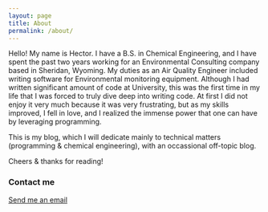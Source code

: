 ```yaml
---
layout: page
title: About
permalink: /about/
---
```


Hello! My name is Hector. I have a B.S. in Chemical Engineering, and I have spent the past two years working for an Environmental Consulting company based in Sheridan, Wyoming. My duties as an Air Quality Engineer included writing software for Environmental monitoring equipment. Although I had written significant amount of code at University, this was the first time in my life that I was forced to truly dive deep into writing code. At first I did not enjoy it very much because it was very frustrating, but as my skills improved, I fell in love, and I realized the immense power that one can have by leveraging programming. 

This is my blog, which I will dedicate mainly to technical matters (programming & chemical engineering), with an occassional off-topic blog. 

Cheers & thanks for reading!

### Contact me

[Send me an email](mailto:hotero001@larsenmcdermott.com)
